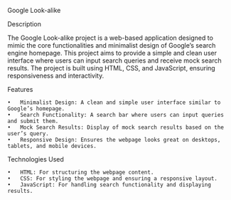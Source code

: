 Google Look-alike

Description

The Google Look-alike project is a web-based application designed to mimic the core functionalities and minimalist design of Google’s search engine homepage. This project aims to provide a simple and clean user interface where users can input search queries and receive mock search results. The project is built using HTML, CSS, and JavaScript, ensuring responsiveness and interactivity.

Features

	•	Minimalist Design: A clean and simple user interface similar to Google’s homepage.
	•	Search Functionality: A search bar where users can input queries and submit them.
	•	Mock Search Results: Display of mock search results based on the user’s query.
	•	Responsive Design: Ensures the webpage looks great on desktops, tablets, and mobile devices.

Technologies Used

	•	HTML: For structuring the webpage content.
	•	CSS: For styling the webpage and ensuring a responsive layout.
	•	JavaScript: For handling search functionality and displaying results.
